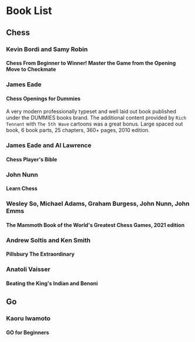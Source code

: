 # Book List

## Chess

### Kevin Bordi and Samy Robin

#### Chess From Beginner to Winner! Master the Game from the Opening Move to Checkmate

### James Eade

#### Chess Openings for Dummies

A very modern professionally typeset and well laid out book published under the DUMMIES books brand. The additional content
provided by `Rich Tennant` with `The 5th Wave` cartoons was a great bonus. Large spaced out book, 6 book parts, 25 chapters, 360+ pages, 2010 edition.

### James Eade and Al Lawrence

#### Chess Player's Bible

### John Nunn

#### Learn Chess

### Wesley So, Michael Adams, Graham Burgess, John Nunn, John Emms

#### The Mammoth Book of the World's Greatest Chess Games, 2021 edition

### Andrew Soltis and Ken Smith

#### Pillsbury The Extraordinary

### Anatoli Vaisser

#### Beating the King's Indian and Benoni

## Go

### Kaoru Iwamoto

#### GO for Beginners
